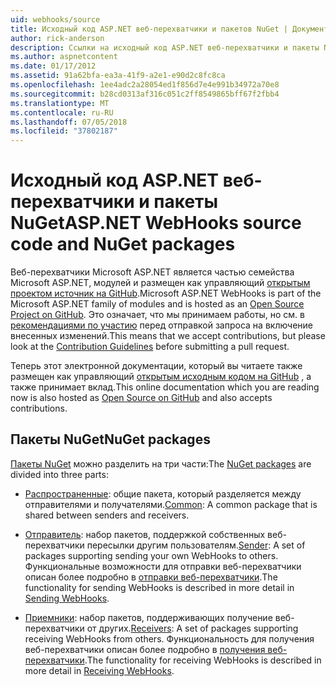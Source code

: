 ```yaml
---
uid: webhooks/source
title: Исходный код ASP.NET веб-перехватчики и пакетов NuGet | Документация Майкрософт
author: rick-anderson
description: Ссылки на исходный код ASP.NET веб-перехватчики и пакеты NuGet
ms.author: aspnetcontent
ms.date: 01/17/2012
ms.assetid: 91a62bfa-ea3a-41f9-a2e1-e90d2c8fc8ca
ms.openlocfilehash: 1ee4adc2a28054ed1f856d7e4e991b34972a70e8
ms.sourcegitcommit: b28cd0313af316c051c2ff8549865bff67f2fbb4
ms.translationtype: MT
ms.contentlocale: ru-RU
ms.lasthandoff: 07/05/2018
ms.locfileid: "37802187"
---
```

# <a name="aspnet-webhooks-source-code-and-nuget-packages"></a><span data-ttu-id="90548-103">Исходный код ASP.NET веб-перехватчики и пакеты NuGet</span><span class="sxs-lookup"><span data-stu-id="90548-103">ASP.NET WebHooks source code and NuGet packages</span></span>

<span data-ttu-id="90548-104">Веб-перехватчики Microsoft ASP.NET является частью семейства Microsoft ASP.NET, модулей и размещен как управляющий [открытым проектом источник на GitHub](https://github.com/aspnet/WebHooks).</span><span class="sxs-lookup"><span data-stu-id="90548-104">Microsoft ASP.NET WebHooks is part of the Microsoft ASP.NET family of modules and is hosted as an [Open Source Project on GitHub](https://github.com/aspnet/WebHooks).</span></span> <span data-ttu-id="90548-105">Это означает, что мы принимаем работы, но см. в [рекомендациями по участию](https://github.com/aspnet/Home/blob/master/CONTRIBUTING.md) перед отправкой запроса на включение внесенных изменений.</span><span class="sxs-lookup"><span data-stu-id="90548-105">This means that we accept contributions, but please look at the [Contribution Guidelines](https://github.com/aspnet/Home/blob/master/CONTRIBUTING.md) before submitting a pull request.</span></span>

<span data-ttu-id="90548-106">Теперь этот электронной документации, который вы читаете также размещен как управляющий [открытым исходным кодом на GitHub](http://docs.asp.net/en/latest/contribute/style-guide.html#style-guide) , а также принимает вклад.</span><span class="sxs-lookup"><span data-stu-id="90548-106">This online documentation which you are reading now is also hosted as [Open Source on GitHub](http://docs.asp.net/en/latest/contribute/style-guide.html#style-guide) and also accepts contributions.</span></span>

## <a name="nuget-packages"></a><span data-ttu-id="90548-107">Пакеты NuGet</span><span class="sxs-lookup"><span data-stu-id="90548-107">NuGet packages</span></span>

<span data-ttu-id="90548-108">[Пакеты NuGet](https://nuget.org/packages?q=Microsoft.AspNet.WebHooks) можно разделить на три части:</span><span class="sxs-lookup"><span data-stu-id="90548-108">The [NuGet packages](https://nuget.org/packages?q=Microsoft.AspNet.WebHooks) are divided into three parts:</span></span>

* <span data-ttu-id="90548-109">[Распространенные](https://www.nuget.org/packages?q=Microsoft.AspNet.WebHooks.Common): общие пакета, который разделяется между отправителями и получателями.</span><span class="sxs-lookup"><span data-stu-id="90548-109">[Common](https://www.nuget.org/packages?q=Microsoft.AspNet.WebHooks.Common): A common package that is shared between senders and receivers.</span></span>

* <span data-ttu-id="90548-110">[Отправитель](https://www.nuget.org/packages?q=Microsoft.AspNet.WebHooks.Custom): набор пакетов, поддержкой собственных веб-перехватчики пересылки другим пользователям.</span><span class="sxs-lookup"><span data-stu-id="90548-110">[Sender](https://www.nuget.org/packages?q=Microsoft.AspNet.WebHooks.Custom): A set of packages supporting sending your own WebHooks to others.</span></span> <span data-ttu-id="90548-111">Функциональные возможности для отправки веб-перехватчики описан более подробно в [отправки веб-перехватчики](sending/index.md).</span><span class="sxs-lookup"><span data-stu-id="90548-111">The functionality for sending WebHooks is described in more detail in [Sending WebHooks](sending/index.md).</span></span>

* <span data-ttu-id="90548-112">[Приемники](https://www.nuget.org/packages?q=Microsoft.AspNet.WebHooks.Receivers): набор пакетов, поддерживающих получение веб-перехватчики от других.</span><span class="sxs-lookup"><span data-stu-id="90548-112">[Receivers](https://www.nuget.org/packages?q=Microsoft.AspNet.WebHooks.Receivers): A set of packages supporting receiving WebHooks from others.</span></span> <span data-ttu-id="90548-113">Функциональность для получения веб-перехватчики описан более подробно в [получения веб-перехватчики](receiving/index.md).</span><span class="sxs-lookup"><span data-stu-id="90548-113">The functionality for receiving WebHooks is described in more detail in [Receiving WebHooks](receiving/index.md).</span></span>

